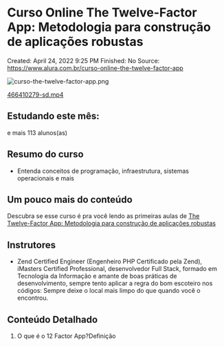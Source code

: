 # Curso Online The Twelve-Factor App: Metodologia para construção de aplicações robustas

Created: April 24, 2022 9:25 PM
Finished: No
Source: https://www.alura.com.br/curso-online-the-twelve-factor-app

![curso-the-twelve-factor-app.png](Curso%20Online%20The%20Twelve-Factor%20App%20Metodologia%20par%20d33fa2a7694d46719f8e3d4b73978698/curso-the-twelve-factor-app.png)

[466410279-sd.mp4](https://video.alura.com.br/alura/466410279-sd.mp4?cdn_hash=a589e8c611d5f0fb82a3831ef4ce22c8)

## Estudando este mês:

e mais 113 alunos(as)

## Resumo do curso

- Entenda conceitos de programação, infraestrutura, sistemas operacionais e mais

## Um pouco mais do conteúdo

Descubra se esse curso é pra você lendo as primeiras aulas de [The Twelve-Factor App: Metodologia para construção de aplicações robustas](https://www.alura.com.br/conteudo/the-twelve-factor-app)

## Instrutores

- Zend Certified Engineer (Engenheiro PHP Certificado pela Zend), iMasters Certified Professional, desenvolvedor Full Stack, formado em Tecnologia da Informação e amante de boas práticas de desenvolvimento, sempre tento aplicar a regra do bom escoteiro nos códigos: Sempre deixe o local mais limpo do que quando você o encontrou.

## Conteúdo Detalhado

1. O que é o 12 Factor App?Definição